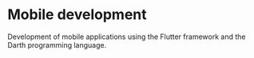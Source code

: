 # Mobile development

Development of mobile applications using the Flutter framework and the Darth programming language.

